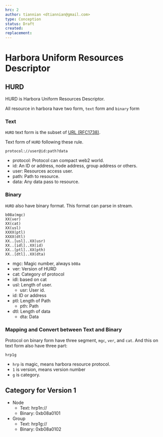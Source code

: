 ```yaml
---
hrc: 2
author: tiannian <dtiannian@gmail.com>
type: Conception
status: Draft
created: 
replacement:
---
```


# Harbora Uniform Resources Descriptor

## HURD

HURD is Harbora Uniform Resources Descriptor.

All resource in harbora have two form, `text` form and `binary` form

### Text

`HURD` text form is the subset of [URL (RFC1738)](https://www.rfc-editor.org/rfc/rfc1738).

Text form of `HURD` following these rule.

```shell
protocol://user@id:path?data
```

- protocol: Protocol can compact web2 world.
- id: An ID or address, node address, group address or others.
- user: Resources access user.
- path: Path to resource.
- data: Any data pass to resource.

### Binary

`HURD` also have binary format. This format can parse in stream.

```
b08a(mgc)
XX(ver)
XX(cat)
XX(usl)
XXXX(ptl)
XXXX(dtl)
XX..[usl]..XX(usr)
XX..[idl]..XX(id)
XX..[ptl]..XX(pth)
XX..[dtl]..XX(dta)
```
- mgc: Magic number, always `b08a`
- ver: Version of HURD
- cat: Category of protocol
- idl: based on cat
- usl: Length of user.
    - usr: User id.
- id: ID or address
- ptl: Length of Path
    - pth: Path
- dtl: Length of data
    - dta: Data

### Mapping and Convert between Text and Binary

Protocol on binary form have three segment, `mgc`, `ver`, and `cat`.
And this on text form also have three part:

``` shell
hrp1g
```

- `hrp` is magic, means harbora resource protocol.
- `1` is version, means version number
- `g` is category.

## Category for Version 1

- Node
  - Text: hrp1n://
  - Binary: 0xb08a0101
- Group
  - Text: hrp1g://
  - Binary: 0xb08a0102



